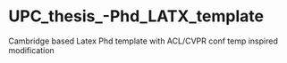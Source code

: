 # UPC_thesis_-Phd_LATX_template
 Cambridge based Latex Phd template with ACL/CVPR conf temp inspired modification 
